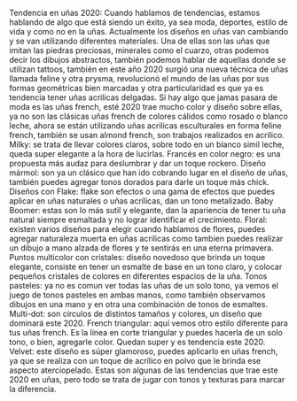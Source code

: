 Tendencia en uñas 2020:
Cuando hablamos de tendencias, estamos hablando de algo que está siendo un éxito, ya sea moda, deportes, estilo de vida y como no en la uñas. Actualmente los diseños en uñas van cambiando y se van utilizando diferentes materiales. Una de ellas son las uñas que imitan las piedras preciosas, minerales como el cuarzo, otras podemos decir los dibujos abstractos, también podemos hablar de aquellas donde se utilizan tattoos, también en este año 2020 surgió una nueva técnica de uñas llamada feline y otra prysma, revolucionó el mundo de las uñas por sus formas geométricas bien marcadas y otra particularidad es que ya es tendencia tener uñas acrilicas delgadas. Si hay algo que jamas pasara de moda es las uñas french, esté 2020 trae mucho color y diseño sobre ellas, ya no son las clásicas uñas french de colores cálidos como rosado o blanco leche, ahora se están utilizando uñas acrilicas esculturales en forma feline french, también se usan almond french, son trabajos realizados en acrílico.
Milky: se trata de llevar colores claros, sobre todo en un blanco simil leche, queda super elegante a la hora de lucirlas.
Francés en color negro: es una propuesta más audaz para deslumbrar y dar un toque rockero.
Diseño mármol: son ya un clásico que han ido cobrando lugar en el diseño de uñas, también puedes agregar tonos dorados para darle un toque más chick.
Diseños con Flake: flake son efectos o una gama de efectos que puedes aplicar en uñas naturales o uñas acrílicas, dan un tono metalizado.
Baby Boomer: estas son lo más sutil y elegante, dan la apariencia de tener tu uña natural siempre esmaltada y no lograr identificar el crecimiento.
Floral: existen varios diseños para elegir cuando hablamos de flores, puedes agregar naturaleza muerta en uñas acrilicas como tambien puedes realizar un dibujo a mano alzada de flores y te sentirás en una eterna primavera.
Puntos multicolor con cristales: diseño novedoso que brinda un toque elegante, consiste en tener un esmalte de base en un tono claro, y colocar pequeños cristales de colores en diferentes espacios de la uña.
Tonos pasteles: ya no es comun ver todas las uñas de un solo tono, ya vemos el juego de tonos pasteles en ambas manos, como también observamos dibujos en una mano y en otra una combinación de tonos de esmaltes.
Multi-dot: son círculos de distintos tamaños y colores, un diseño que dominará este 2020.
French triangular: aquí vemos otro estilo diferente para tus uñas french. Es la línea en corte triangular y puedes hacerla de un solo tono, o bien, agregarle color. Quedan super y es tendencia este 2020.
Velvet: este diseño es súper glamoroso, puedes aplicarlo en uñas french, ya que se realiza con un toque de acrílico en polvo que le brinda ese aspecto aterciopelado.
Estas son algunas de las tendencias que trae este 2020 en uñas, pero todo se trata de jugar con tonos y texturas para marcar la diferencia.
